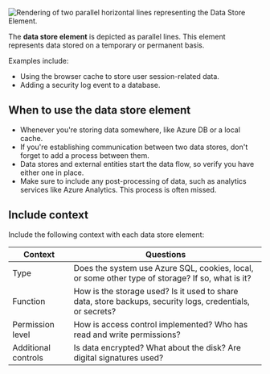 ![Rendering of two parallel horizontal lines representing the Data Store Element.](../media/data-store.png)

The **data store element** is depicted as parallel lines. This element represents data stored on a temporary or permanent basis.

Examples include:

- Using the browser cache to store user session-related data.
- Adding a security log event to a database.

## When to use the data store element

- Whenever you're storing data somewhere, like Azure DB or a local cache.
- If you're establishing communication between two data stores, don't forget to add a process between them.
- Data stores and external entities start the data flow, so verify you have either one in place.
- Make sure to include any post-processing of data, such as analytics services like Azure Analytics. This process is often missed.

## Include context

Include the following context with each data store element:

|Context|Questions|
|-------|---------|
|Type|Does the system use Azure SQL, cookies, local, or some other type of storage? If so, what is it?|
|Function|How is the storage used? Is it used to share data, store backups, security logs, credentials, or secrets?|
|Permission level|How is access control implemented? Who has read and write permissions?|
|Additional controls|Is data encrypted? What about the disk? Are digital signatures used?|
